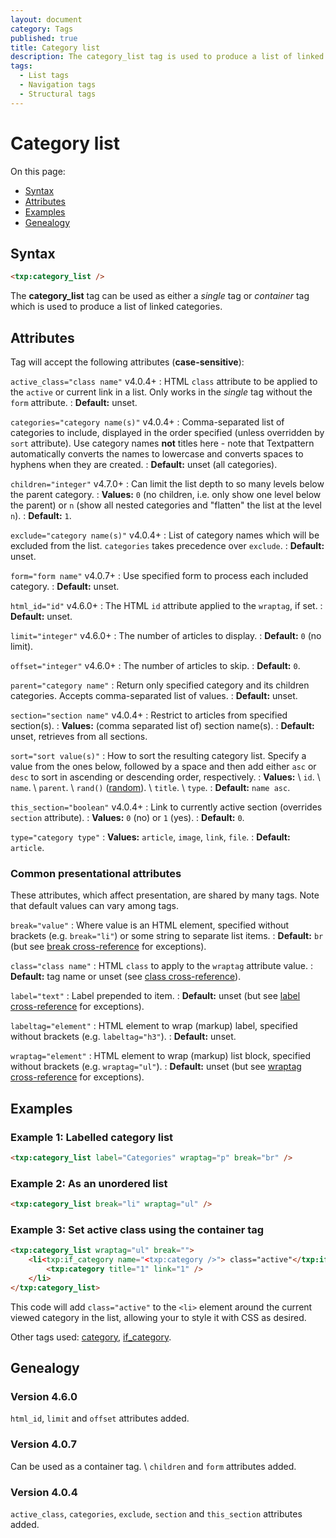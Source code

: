 ```yaml
---
layout: document
category: Tags
published: true
title: Category list
description: The category_list tag is used to produce a list of linked categories.
tags:
  - List tags
  - Navigation tags
  - Structural tags
---
```


# Category list

On this page:

* [Syntax](#syntax)
* [Attributes](#attributes)
* [Examples](#examples)
* [Genealogy](#genealogy)

## Syntax

~~~ html
<txp:category_list />
~~~

The **category_list** tag can be used as either a *single* tag or *container* tag which is used to produce a list of linked categories.

## Attributes

Tag will accept the following attributes (**case-sensitive**):

`active_class="class name"` <span class="footnote warning">v4.0.4+</span>
: HTML `class` attribute to be applied to the `active` or current link in a list. Only works in the *single* tag without the `form` attribute.
: **Default:** unset.

`categories="category name(s)"` <span class="footnote warning">v4.0.4+</span>
: Comma-separated list of categories to include, displayed in the order specified (unless overridden by `sort` attribute). Use category names **not** titles here - note that Textpattern automatically converts the names to lowercase and converts spaces to hyphens when they are created.
: **Default:** unset (all categories).

`children="integer"` <span class="footnote warning">v4.7.0+</span>
: Can limit the list depth to so many levels below the parent category.
: **Values:** `0` (no children, i.e. only show one level below the parent) or `n` (show all nested categories and "flatten" the list at the level `n`).
: **Default:** `1`.

`exclude="category name(s)"` <span class="footnote warning">v4.0.4+</span>
: List of category names which will be excluded from the list. `categories` takes precedence over `exclude`.
: **Default:** unset.

`form="form name"` <span class="footnote warning">v4.0.7+</span>
: Use specified form to process each included category.
: **Default:** unset.

`html_id="id"` <span class="footnote warning">v4.6.0+</span>
: The HTML `id` attribute applied to the `wraptag`, if set.
: **Default:** unset.

`limit="integer"` <span class="footnote warning">v4.6.0+</span>
: The number of articles to display.
: **Default:** `0` (no limit).

`offset="integer"` <span class="footnote warning">v4.6.0+</span>
: The number of articles to skip.
: **Default:** `0`.

`parent="category name"`
: Return only specified category and its children categories. Accepts comma-separated list of values.
: **Default:** unset.

`section="section name"` <span class="footnote warning">v4.0.4+</span>
: Restrict to articles from specified section(s).
: **Values:** (comma separated list of) section name(s).
: **Default:** unset, retrieves from all sections.

`sort="sort value(s)"`
: How to sort the resulting category list. Specify a value from the ones below, followed by a space and then add either `asc` or `desc` to sort in ascending or descending order, respectively.
: **Values:** \\
`id`. \\
`name`. \\
`parent`. \\
`rand()` ([random](https://dev.mysql.com/doc/refman/5.7/en/mathematical-functions.html#function_rand)). \\
`title`. \\
`type`.
: **Default:** `name asc`.

`this_section="boolean"` <span class="footnote warning">v4.0.4+</span>
: Link to currently active section (overrides `section` attribute).
: **Values:** `0` (no) or `1` (yes).
: **Default:** `0`.

`type="category type"`
: **Values:** `article`, `image`, `link`, `file`.
: **Default:** `article`.

### Common presentational attributes

These attributes, which affect presentation, are shared by many tags. Note that default values can vary among tags.

`break="value"`
: Where value is an HTML element, specified without brackets (e.g. `break="li"`) or some string to separate list items.
: **Default:** `br` (but see [break cross-reference](https://docs.textpattern.io/tags/tag-attributes-cross-reference#break) for exceptions).

`class="class name"`
: HTML `class` to apply to the `wraptag` attribute value.
: **Default:** tag name or unset (see [class cross-reference](https://docs.textpattern.io/tags/tag-attributes-cross-reference#class)).

`label="text"`
: Label prepended to item.
: **Default:** unset (but see [label cross-reference](https://docs.textpattern.io/tags/tag-attributes-cross-reference#label) for exceptions).

`labeltag="element"`
: HTML element to wrap (markup) label, specified without brackets (e.g. `labeltag="h3"`).
: **Default:** unset.

`wraptag="element"`
: HTML element to wrap (markup) list block, specified without brackets (e.g. `wraptag="ul"`).
: **Default:** unset (but see [wraptag cross-reference](https://docs.textpattern.io/tags/tag-attributes-cross-reference#wraptag) for exceptions).

## Examples

### Example 1: Labelled category list

~~~ html
<txp:category_list label="Categories" wraptag="p" break="br" />
~~~

### Example 2: As an unordered list

~~~ html
<txp:category_list break="li" wraptag="ul" />
~~~

### Example 3: Set active class using the container tag

~~~ html
<txp:category_list wraptag="ul" break="">
    <li<txp:if_category name="<txp:category />"> class="active"</txp:if_category>>
        <txp:category title="1" link="1" />
    </li>
</txp:category_list>
~~~

This code will add `class="active"` to the `<li>` element around the current viewed category in the list, allowing your to style it with CSS as desired.

Other tags used: [category](category), [if_category](if_category).

## Genealogy

### Version 4.6.0

`html_id`, `limit` and `offset` attributes added.

### Version 4.0.7

Can be used as a container tag. \\
`children` and `form` attributes added.

### Version 4.0.4

`active_class`, `categories`, `exclude`, `section` and `this_section` attributes added.
